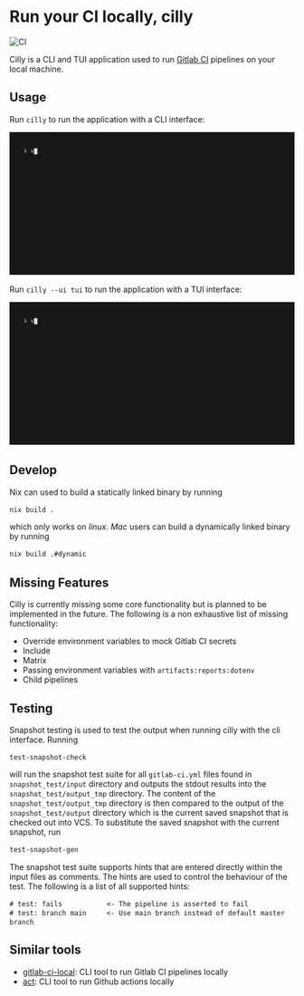 # Run your CI locally, cilly

![CI](https://github.com/lunkentuss/cilly/actions/workflows/main.yml/badge.svg)

Cilly is a CLI and TUI application used to run [Gitlab
CI](https://docs.gitlab.com/ee/ci/) pipelines on your local machine.

## Usage

Run `cilly` to run the application with a CLI interface:

![cilly cli](/docs/cli.gif)

Run `cilly --ui tui` to run the application with a TUI interface:

![cilly cli](/docs/tui.gif)

## Develop

Nix can used to build a statically linked binary by running

```bash
nix build .
```

which only works on *linux*. *Mac* users can build a dynamically linked binary
by running

```bash
nix build .#dynamic
```

## Missing Features

Cilly is currently missing some core functionality but is planned to be
implemented in the future. The following is a non exhaustive list of missing
functionality:

- Override environment variables to mock Gitlab CI secrets
- Include
- Matrix
- Passing environment variables with `artifacts:reports:dotenv`
- Child pipelines

## Testing

Snapshot testing is used to test the output when running cilly with the cli
interface. Running

```
test-snapshot-check
```

will run the snapshot test suite for all `gitlab-ci.yml` files found in
`snapshot_test/input` directory and outputs the stdout results into the
`snapshot_test/output_tmp` directory. The content of the
`snapshot_test/output_tmp` directory is then compared to the output of the
`snapshot_test/output` directory which is the current saved snapshot that is
checked out into VCS. To substitute the saved snapshot with the current
snapshot, run

```bash
test-snapshot-gen
```

The snapshot test suite supports hints that are entered directly within the
input files as comments. The hints are used to control the behaviour of the
test. The following is a list of all supported hints:

```
# test: fails           <- The pipeline is asserted to fail
# test: branch main     <- Use main branch instead of default master branch
```

## Similar tools

- [gitlab-ci-local](https://github.com/firecow/gitlab-ci-local): CLI tool to
  run Gitlab CI pipelines locally
- [act](https://github.com/nektos/act): CLI tool to run Github actions locally
